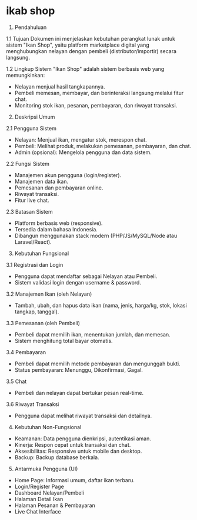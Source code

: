 # ikab shop
1. Pendahuluan

1.1 Tujuan
Dokumen ini menjelaskan kebutuhan perangkat lunak untuk sistem "Ikan Shop", yaitu platform marketplace digital yang menghubungkan nelayan dengan pembeli (distributor/importir) secara langsung.

1.2 Lingkup Sistem
"Ikan Shop" adalah sistem berbasis web yang memungkinkan:
- Nelayan menjual hasil tangkapannya.
- Pembeli memesan, membayar, dan berinteraksi langsung melalui fitur chat.
- Monitoring stok ikan, pesanan, pembayaran, dan riwayat transaksi.

2. Deskripsi Umum

2.1 Pengguna Sistem
- Nelayan: Menjual ikan, mengatur stok, merespon chat.
- Pembeli: Melihat produk, melakukan pemesanan, pembayaran, dan chat.
- Admin (opsional): Mengelola pengguna dan data sistem.

2.2 Fungsi Sistem
- Manajemen akun pengguna (login/register).
- Manajemen data ikan.
- Pemesanan dan pembayaran online.
- Riwayat transaksi.
- Fitur live chat.

2.3 Batasan Sistem
- Platform berbasis web (responsive).
- Tersedia dalam bahasa Indonesia.
- Dibangun menggunakan stack modern (PHP/JS/MySQL/Node atau Laravel/React).

3. Kebutuhan Fungsional

3.1 Registrasi dan Login
- Pengguna dapat mendaftar sebagai Nelayan atau Pembeli.
- Sistem validasi login dengan username & password.

3.2 Manajemen Ikan (oleh Nelayan)
- Tambah, ubah, dan hapus data ikan (nama, jenis, harga/kg, stok, lokasi tangkap, tanggal).

3.3 Pemesanan (oleh Pembeli)
- Pembeli dapat memilih ikan, menentukan jumlah, dan memesan.
- Sistem menghitung total bayar otomatis.

3.4 Pembayaran
- Pembeli dapat memilih metode pembayaran dan mengunggah bukti.
- Status pembayaran: Menunggu, Dikonfirmasi, Gagal.

3.5 Chat
- Pembeli dan nelayan dapat bertukar pesan real-time.

3.6 Riwayat Transaksi
- Pengguna dapat melihat riwayat transaksi dan detailnya.

4. Kebutuhan Non-Fungsional

- Keamanan: Data pengguna dienkripsi, autentikasi aman.
- Kinerja: Respon cepat untuk transaksi dan chat.
- Aksesibilitas: Responsive untuk mobile dan desktop.
- Backup: Backup database berkala.

5. Antarmuka Pengguna (UI)
- Home Page: Informasi umum, daftar ikan terbaru.
- Login/Register Page
- Dashboard Nelayan/Pembeli
- Halaman Detail Ikan
- Halaman Pesanan & Pembayaran
- Live Chat Interface

